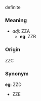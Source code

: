 definite
### Meaning
+ _adj_: ZZA
	+ __eg__: ZZB

### Origin

ZZC

### Synonym

__eg__: ZZD

+ ZZE


